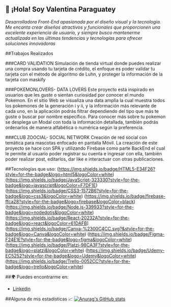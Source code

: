 ## :wave: ¡Hola! Soy Valentina Paraguatey 
*Desarrolladora Front-End apasionada por el diseño visual y la tecnología. Me encanta crear diseños atractivos y funcionales que proporcionen una excelente experiencia de usuario, 
y siempre busco mantenerme actualizada en las últimas tendencias y tecnologías para ofrecer soluciones innovadoras*

##Trabajos Realizados

###CARD VALIDATION
Simulación de tienda virtual donde puedes realizar una compra usando tu tarjeta de crédito, el enfoque es poder validar tu tarjeta con el método de algoritmo de Luhn, y proteger la información
de la tarjeta con maskify

###POKEMONLOVERS- DATA LOVERS 
Este proyecto está inspirado en usuarios que les guste o sientan curiosidad por conocer el mundo Pokemon. En el sitio Web se visualiza una data amplia la cual muestra todos los pokemones de
la generación i y ii, y la información más relevante de cada uno, en la aplicación podrás filtrar dependiendo del tipo que más te guste o buscar por nombre específico. Para conocer más sobre tu
pokemon se desplega un Modal con toda la información detallada, también podrás ordenarlos de manera alfabética o numérica según la preferencia.

###CLUB ZOOCIAL- SOCIAL NETWORK
Creación de red social con temática para mascotas enfocado en pantalla Móvil. La creación de este proyecto se hace con SPA y utilizando Firebase como parte BackEnd el cual le permite al
usuario poder registrar su cuenta e ingresar con ella, también poder realizar post, editarlos, dar like e interactuar con otras publicaciones.

##Tecnologías que uso: 
(https://img.shields.io/badge/HTML5-E34F26?style=for-the-badge&logo=html5&logoColor=white) 
(https://img.shields.io/badge/JavaScript-323330?style=for-the-badge&logo=javascript&logoColor=F7DF1E)
(https://img.shields.io/badge/CSS3-1572B6?style=for-the-badge&logo=css3&logoColor=white)
(https://img.shields.io/badge/firebase-ffca28?style=for-the-badge&logo=firebase&logoColor=black) 
(https://img.shields.io/badge/Node.js-339933?style=for-the-badge&logo=nodedotjs&logoColor=white)
(https://img.shields.io/badge/React-20232A?style=for-the-badge&logo=react&logoColor=61DAFB)
(https://img.shields.io/badge/Canva-%2300C4CC.svg?&style=for-the-badge&logo=Canva&logoColor=white) 
(https://img.shields.io/badge/Figma-F24E1E?style=for-the-badge&logo=figma&logoColor=white)
(https://img.shields.io/badge/Platzi-98CA3F?style=for-the-badge&logo=platzi&logoColor=white) 
(https://img.shields.io/badge/Udemy-EC5252?style=for-the-badge&logo=Udemy&logoColor=white)
(https://img.shields.io/badge/Trello-0052CC?style=for-the-badge&logo=trello&logoColor=white)

##🌍 Puedes encontrarme en:
- [Linkedin](https://www.linkedin.com/in/valentinapaolaparaguateylatuff-desarrolladora/)

##Alguna de mis estadísticas :chart_with_upwards_trend: 
  [![Anurag's GitHub stats](https://github-readme-stats.vercel.app/api?username=ValenParaguatey)](https://github.com/ValenParaguatey/github-readme-stats)



